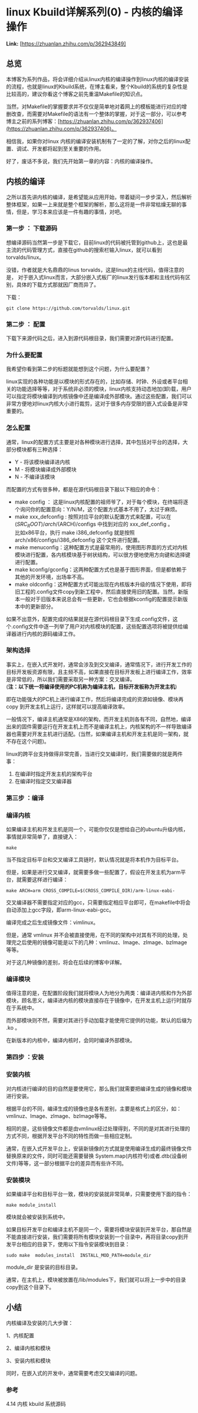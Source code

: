 # linux Kbuild详解系列(0) - 内核的编译操作

 **Link:** [https://zhuanlan.zhihu.com/p/362943849]

## 总览  

本博客为系列作品，将会详细介绍从linux内核的编译操作到linux内核的编译安装的流程，也就是linux的Kbuild系统，在博主看来，整个Kbuild的系统的复杂性是比较高的，建议你看这个博客之前先重温Makefile的知识点。 

当然，对Makefile的掌握要求并不仅仅是简单地对着网上的模板能进行对应的增删改查，而需要对Makefile的语法有一个整体的掌握，对于这一部分，可以参考博主之前的系列博客：[https://zhuanlan.zhihu.com/p/362937406](https://zhuanlan.zhihu.com/p/362937406)。 

相信我，如果你对linux 内核的编译安装机制有了一定的了解，对你之后的linux配置、调试、开发都将起到至关重要的作用。 

好了，废话不多说，我们先开始第一章的内容：内核的编译操作。 

## 内核的编译  
之所以首先讲内核的编译，是希望能从应用开始，带着疑问一步步深入，然后解析整体框架，如果一上来就是整个框架的解析，那么这将是一件非常枯燥无聊的事情，但是，学习本来应该是一件有趣的事情，对吧。 

  

### 第一步 ： 下载源码  

想编译源码当然第一步是下载它，目前linux的代码被托管到github上，这也是最主流的代码管理方式，直接在github的搜索栏输入linux，就可以看到torvalds/linux。 

没错，作者就是大名鼎鼎的linus torvalds，这是linux的主线代码，值得注意的是， 对于嵌入式linux而言，大部分嵌入式板厂的linux发行版本都和主线代码有区别，具体的下载方式那就因厂商而异了。 

下载： 


```
git clone https://github.com/torvalds/linux.git
```
### 第二步 ： 配置  

下载下来源代码之后，进入到源代码根目录，我们需要对源代码进行配置。 

### 为什么要配置  
我希望你看到第二步的标题就能想到这个问题，为什么要配置？ 

linux实现的各种功能是以模块的形式存在的，比如存储、时钟、外设或者平台相关的功能选择等等，对于系统非必须的模块，linux内核支持动态地加(卸)载，用户可以指定将模块编译到内核镜像中还是编译成外部模块。通过这些配置，我们可以非常方便地对linux内核大小进行裁剪，这对于很多内存受限的嵌入式设备是非常重要的。 

### 怎么配置  

通常，linux的配置方式主要是对各种模块进行选择，其中包括对平台的选择，大部分模块都有三种选择：

* Y - 将该模块编译进内核
* M - 将模块编译成外部模块
* N - 不编译该模块

而配置的方式有很多种，都是在源代码根目录下敲以下相应的命令：

* make config ： 这是linux内核配置的祖师爷了，对于每个模块，在终端将逐个询问你的配置意向：Y/N/M，这个配置方式基本不用了，太过于麻烦。
* make xxx_defconfig : 按照对应平台的默认配置方式来配置，可以在 $(SRC_ROOT)/arch/$(ARCH)/configs 中找到对应的 xxx_def_config 。  
 比如x86平台，执行 make i386_defconfig 就是按照 arch/x86/configs/i386_defconfig 这个文件进行配置。
* make menuconfig：这种配置方式是最常用的，使用图形界面的方式对内核模块进行配置，各内核模块基于树状结构，可以很方便地使用方向键和选择键进行配置。
* make kconfig/gconfig：这两种配置方式也是基于图形界面，但是都依赖于其他的开发环境，出场率不高。
* make oldconfig：这种配置方式可能出现在内核版本升级的情况下使用，即将旧工程的.config文件copy到新工程中，然后直接使用旧的配置。当然，新版本一般对于旧版本来说总会有一些更新，它也会根据kconfig的配置提示新版本中的更新部分。

如果不出意外，配置完成的结果就是在源代码根目录下生成.config文件，这个.config文件中逐一列举了用户对内核模块的配置，这些配置选项将被提供给编译器进行内核的源码编译工作。 

  

### 架构选择  

事实上，在嵌入式开发时，通常会涉及到交叉编译，通常情况下，进行开发工作的目标开发板资源有限，且主频不高，如果直接在目标开发板上进行编译工作，效率是非常低的，所以我们需要采取另一种方案：交叉编译。   
 (**注：以下统一将编译使用的PC机称为编译主机，目标开发板称为开发主机**)

即在功能强大的PC机上进行编译工作，然后将编译完成的资源如镜像、模块再 copy 到开发主机上运行，这样就可以提高编译效率。 

一般情况下，编译主机通常是X86的架构，而开发主机则各有不同，自然地，编译出来的固件需要运行在开发主机上而不是编译主机上，内核架构的不一样导致编译器也需要对开发主机进行适配。(当然，如果编译主机和开发主机是同一架构，就不存在这个问题)。 

linux的跨平台支持做得非常完善，当进行交叉编译时，我们需要做的就是两件事：

1. 在编译时指定开发主机的架构平台
2. 在编译时指定交叉编译器

  

### 第三步 ：编译  

### 编译内核  
如果编译主机和开发主机是同一个，可能你仅仅是想给自己的ubuntu升级内核，事情就非常简单了，直接键入：


```
make
```
当不指定目标平台和交叉编译工具链时，默认情况就是将本机作为目标平台。 

但是，如果是进行交叉编译，就需要多做一些配置了，假设在开发主机为arm平台，就需要这样进行编译： 


```
make ARCH=arm CROSS_COMPILE=$(CROSS_COMPILE_DIR)/arm-linux-eabi-
```
交叉编译器不需要指定对应的gcc，只需要指定相应平台即可，在makefile中将会自动添加上gcc字段，即arm-linux-eabi-gcc。 

编译完成之后生成镜像文件：vimlinux。 

但是，通常 vmlinux 并不会被直接使用，在不同的架构中对其有不同的处理，处理完之后使用的镜像可能是以下的几种：vmlinuz、Image、zImage、bzImage等等。 

对于这几种镜像的差别，将会在后续的博客中详解。 

  





### 编译模块  

值得注意的是，在配置阶段我们就将模块人为地分为两类：编译进内核和作为外部模块，顾名思义，编译进内核的模块直接存在于镜像中，在开发主机上运行时就存在于系统中。 

而外部模块则不然，需要对其进行手动加载才能使用它提供的功能，默认的后缀为 .ko 。 

在新版本的内核中，编译内核时，会同时编译外部模块。 

  





### 第四步 ：安装  

### 安装内核  

对内核进行编译的目的自然是要使用它，那么我们就需要把编译生成的镜像和模块进行安装。 

根据平台的不同，编译生成的镜像也是各有差别，主要是格式上的区分，如：vmlinuz、Image、zImage、bzImage等等。 

相同的是，这些镜像文件都是由vmlinux经过处理得到，不同的是对其进行处理的方式不同，根据开发平台不同的特性而做一些相应定制。 

通常，在嵌入式开发平台上，安装新镜像的方式就是使用编译生成的最终镜像文件替换原来的文件，同时可能还需要替换 System.map(内核符号)或者.dtb(设备树文件)等等，这一部分根据平台的差异而有些许不同。 

  





### 安装模块  

如果编译平台和目标平台一致，模块的安装就非常简单，只需要使用下面的指令：


```
make module_install
```
模块就会被安装到系统中。 

如果目标开发平台和编译主机不是同一个，需要将模块安装到开发平台，那自然是不能直接进行安装，我们需要将所有模块安装到一个目录中，再将目录copy到开发平台相应的目录下，使用以下指令安装模块到目录：


```
sudo make  modules_install  INSTALL_MOD_PATH=module_dir
```
module_dir 是安装的目标目录。 

通常，在主机上，模块被放置在/lib/modules下，我们就可以将上一步中的目录copy到这个目录下。 

  

## 小结  

内核编译及安装的几大步骤：

1、内核配置 

2、编译内核和模块 

3、安装内核和模块

同时，在嵌入式的开发中，通常需要考虑交叉编译的问题。 

  

### 参考  

4.14 内核 kbuild 系统源码


